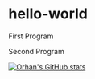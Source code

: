 # hello-world
First Program

Second Program

[![Orhan's GitHub stats](https://github-readme-stats.vercel.app/api?username=OrhanKadirov)](https://github.com/anuraghazra/github-readme-stats)
